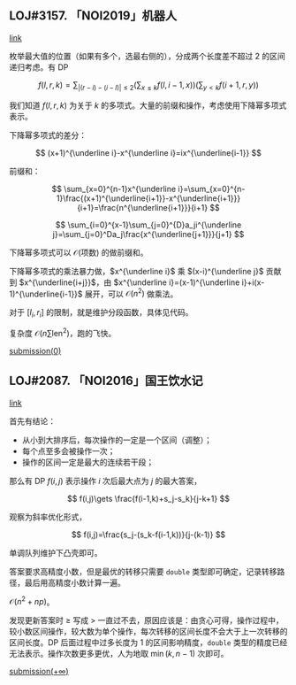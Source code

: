 ## LOJ#3157. 「NOI2019」机器人

[link](https://loj.ac/p/3157)

枚举最大值的位置（如果有多个，选最右侧的），分成两个长度差不超过 $2$ 的区间递归考虑。有 DP

$$
f(l,r,k)=\sum_{|(r-i)-(i-l)|\le 2}\left(\sum_{x\le k}f(l,i-1,x)\right)\left(\sum_{y< k}f(i+1,r,y)\right)
$$

我们知道 $f(l,r,k)$ 为关于 $k$ 的多项式。大量的前缀和操作，考虑使用下降幂多项式表示。

下降幂多项式的差分：

$$
(x+1)^{\underline i}-x^{\underline i}=ix^{\underline{i-1}}
$$

前缀和：

$$
\sum_{x=0}^{n-1}x^{\underline i}=\sum_{x=0}^{n-1}\frac{(x+1)^{\underline{i+1}}-x^{\underline{i+1}}}{i+1}=\frac{n^{\underline{i+1}}}{i+1}
$$

$$
\sum_{i=0}^{x-1}\sum_{j=0}^{D}a_ji^{\underline j}=\sum_{j=0}^Da_j\frac{x^{\underline{j+1}}}{j+1}
$$

下降幂多项式可以 $\mathcal O(\text{项数})$ 的做前缀和。

下降幂多项式的乘法暴力做，$x^{\underline i}$ 乘 $(x-i)^{\underline j}$ 贡献到 $x^{\underline{i+j}}$，由 $x^{\underline i}=(x-1)^{\underline i}+i(x-1)^{\underline{i-1}}$ 展开，可以 $\mathcal O(n^2)$ 做乘法。

对于 $[l_i,r_i]$ 的限制，就是维护分段函数，具体见代码。

复杂度 $\mathcal O(n\sum \mathrm{len}^2)$，跑的飞快。

[submission(0)](https://loj.ac/s/1336139)

## LOJ#2087. 「NOI2016」国王饮水记

[link](https://loj.ac/p/2087)

首先有结论：

- 从小到大排序后，每次操作的一定是一个区间（调整）；
- 每个点至多会被操作一次；
- 操作的区间一定是最大的连续若干段；

那么有 DP $f(i,j)$ 表示操作 $i$ 次后最大点为 $j$ 的最大答案，

$$
f(i,j)\gets \frac{f(i-1,k)+s_j-s_k}{j-k+1}
$$

观察为斜率优化形式，

$$
f(i,j)=\frac{s_j-(s_k-f(i-1,k))}{j-(k-1)}
$$

单调队列维护下凸壳即可。

答案要求高精度小数，但是最优的转移只需要 $\texttt{double}$ 类型即可确定，记录转移路径，最后用高精度小数计算一遍。

$\mathcal O(n^2+np)$。

发现更新答案时 $\ge$ 写成 $>$ 一直过不去，原因应该是：由贪心可得，操作过程中，较小数区间操作，较大数为单个操作，每次转移的区间长度不会大于上一次转移的区间长度。DP 后面过程中过多长度为 $1$ 的区间影响精度，$\texttt{double}$ 类型的精度已经无法表示。操作次数更多更优，人为地取 $\min(k,n-1)$ 次即可。

[submission($+\infty$)](https://loj.ac/s/1337418)
